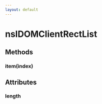 ```yaml
---
layout: default
---
```


# nsIDOMClientRectList #

## Methods ##

### item(index) ###

## Attributes ##

### length ###
